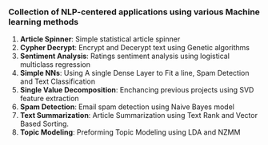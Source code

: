 ### Collection of NLP-centered applications using various Machine learning methods

1.  **Article Spinner**: Simple statistical article spinner
2. **Cypher Decrypt**: Encrypt and Decerypt text using Genetic algorithms
3. **Sentiment Analysis**: Ratings sentiment analysis using logistical multiclass regression
4. **Simple NNs**: Using A single Dense Layer to Fit a line, Spam Detection and Text Classification
5. **Single Value Decomposition**: Enchancing previous projects using SVD feature extraction
6. **Spam Detection**: Email spam detection using Naive Bayes model
7. **Text Summarization**: Article Summarization using Text Rank and Vector Based Sorting.
8. **Topic Modeling**: Preforming Topic Modeling using LDA and NZMM
